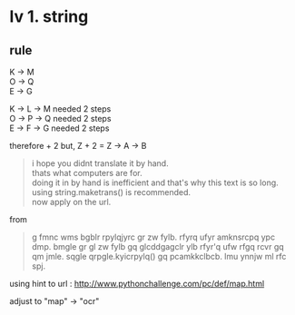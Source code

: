 # lv 1. string

## rule

K -> M  
O -> Q  
E -> G  

K -> L -> M  needed 2 steps  
O -> P -> Q needed 2 steps  
E -> F -> G needed 2 steps  

therefore + 2 but, Z + 2 = Z -> A -> B
> i hope you didnt translate it by hand.  
> thats what computers are for.  
> doing it in by hand is inefficient and that's why this text is so long.  
> using string.maketrans() is recommended.  
> now apply on the url.  

from
> g fmnc wms bgblr rpylqjyrc gr zw fylb. rfyrq ufyr amknsrcpq ypc dmp. bmgle gr gl zw fylb gq glcddgagclr ylb rfyr'q ufw rfgq rcvr gq qm jmle. sqgle qrpgle.kyicrpylq() gq pcamkkclbcb. lmu ynnjw ml rfc spj.

using hint to url : http://www.pythonchallenge.com/pc/def/map.html  

adjust to "map" -> "ocr"
